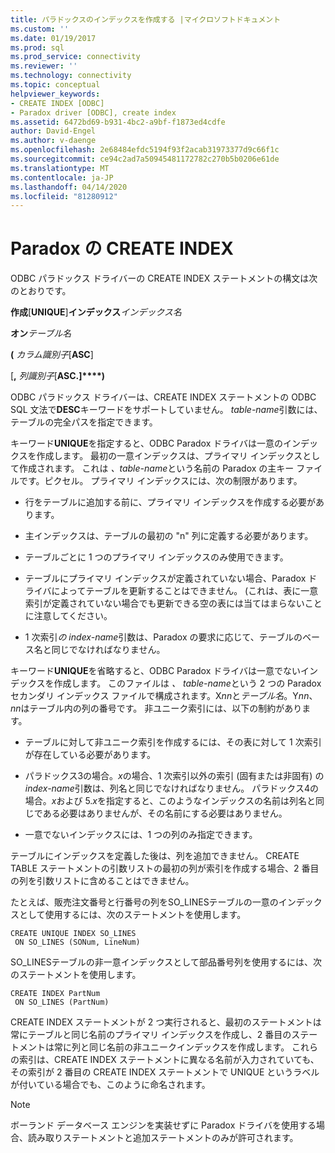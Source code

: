 ```yaml
---
title: パラドックスのインデックスを作成する |マイクロソフトドキュメント
ms.custom: ''
ms.date: 01/19/2017
ms.prod: sql
ms.prod_service: connectivity
ms.reviewer: ''
ms.technology: connectivity
ms.topic: conceptual
helpviewer_keywords:
- CREATE INDEX [ODBC]
- Paradox driver [ODBC], create index
ms.assetid: 6472bd69-b931-4bc2-a9bf-f1873ed4cdfe
author: David-Engel
ms.author: v-daenge
ms.openlocfilehash: 2e68484efdc5194f93f2acab31973377d9c66f1c
ms.sourcegitcommit: ce94c2ad7a50945481172782c270b5b0206e61de
ms.translationtype: MT
ms.contentlocale: ja-JP
ms.lasthandoff: 04/14/2020
ms.locfileid: "81280912"
---
```

# <a name="create-index-for-paradox"></a>Paradox の CREATE INDEX
ODBC パラドックス ドライバーの CREATE INDEX ステートメントの構文は次のとおりです。  
  
 **作成**[**UNIQUE**]**インデックス***インデックス名*  
  
 **オン***テーブル名*  
  
 **(** *カラム識別子*[**ASC**]  
  
 [**,** *列識別子*[**ASC.]****)**  
  
 ODBC パラドックス ドライバーは、CREATE INDEX ステートメントの ODBC SQL 文法で**DESC**キーワードをサポートしていません。 *table-name*引数には、テーブルの完全パスを指定できます。  
  
 キーワード**UNIQUE**を指定すると、ODBC Paradox ドライバは一意のインデックスを作成します。 最初の一意インデックスは、プライマリ インデックスとして作成されます。 これは *、table-name*という名前の Paradox の主キー ファイルです。ピクセル。 プライマリ インデックスには、次の制限があります。  
  
-   行をテーブルに追加する前に、プライマリ インデックスを作成する必要があります。  
  
-   主インデックスは、テーブルの最初の "n" 列に定義する必要があります。  
  
-   テーブルごとに 1 つのプライマリ インデックスのみ使用できます。  
  
-   テーブルにプライマリ インデックスが定義されていない場合、Paradox ドライバによってテーブルを更新することはできません。 (これは、表に一意索引が定義されていない場合でも更新できる空の表には当てはまらないことに注意してください。  
  
-   1 次索引*の index-name*引数は、Paradox の要求に応じて、テーブルのベース名と同じでなければなりません。  
  
 キーワード**UNIQUE**を省略すると、ODBC Paradox ドライバは一意でないインデックスを作成します。 このファイルは *、 table-name*という 2 つの Paradox セカンダリ インデックス ファイルで構成されます。X*nn*と*テーブル名*。Y*nn*、 *nn*はテーブル内の列の番号です。 非ユニーク索引には、以下の制約があります。  
  
-   テーブルに対して非ユニーク索引を作成するには、その表に対して 1 次索引が存在している必要があります。  
  
-   パラドックス3の場合。*x*の場合、1 次索引以外の索引 (固有または非固有) の*index-name*引数は、列名と同じでなければなりません。 パラドックス4の場合。*x*および 5.*x*を指定すると、このようなインデックスの名前は列名と同じである必要はありませんが、その名前にする必要はありません。  
  
-   一意でないインデックスには、1 つの列のみ指定できます。  
  
 テーブルにインデックスを定義した後は、列を追加できません。 CREATE TABLE ステートメントの引数リストの最初の列が索引を作成する場合、2 番目の列を引数リストに含めることはできません。  
  
 たとえば、販売注文番号と行番号の列をSO_LINESテーブルの一意のインデックスとして使用するには、次のステートメントを使用します。  
  
```  
CREATE UNIQUE INDEX SO_LINES  
 ON SO_LINES (SONum, LineNum)  
```  
  
 SO_LINESテーブルの非一意インデックスとして部品番号列を使用するには、次のステートメントを使用します。  
  
```  
CREATE INDEX PartNum  
 ON SO_LINES (PartNum)  
```  
  
 CREATE INDEX ステートメントが 2 つ実行されると、最初のステートメントは常にテーブルと同じ名前のプライマリ インデックスを作成し、2 番目のステートメントは常に列と同じ名前の非ユニークインデックスを作成します。 これらの索引は、CREATE INDEX ステートメントに異なる名前が入力されていても、その索引が 2 番目の CREATE INDEX ステートメントで UNIQUE というラベルが付いている場合でも、このように命名されます。  
  
> [!NOTE]  
>  ボーランド データベース エンジンを実装せずに Paradox ドライバを使用する場合、読み取りステートメントと追加ステートメントのみが許可されます。
